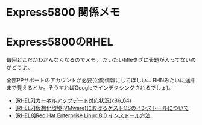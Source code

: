 # Express5800 関係メモ

# Express5800のRHEL

毎回どこだかわかんなくなるのでメモ。
だいたいtitleタグに表題が入ってないのがどうよ。

全部PPサポートのアカウントが必要(公開情報にしてほしい... RHNみたいに途中まで見えるとか。そうすればGoogleでインデクシングされるでしょ)。

- [[RHEL7]カーネルアップデート対応状況(x86_64)](https://www.support.nec.co.jp/View.aspx?NoClear=on&id=9010103842)
- [[RHEL7]仮想化環境(VMware)におけるゲストOSのインストールについて](https://www.support.nec.co.jp/View.aspx?id=3140102828)
- [[RHEL8]Red Hat Enterprise Linux 8.0 インストール方法](https://www.support.nec.co.jp/View.aspx?NoClear=on&id=3140107144)